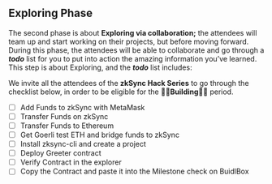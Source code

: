 ## Exploring Phase

The second phase is about **Exploring via collaboration;** the attendees will team up and start working on their projects, but before moving forward. During this phase, the attendees will be able to collaborate and go through a ***todo*** list for you to put into action the amazing information you’ve learned. This step is about Exploring, and the ***todo*** list includes:

We invite all the attendees of the **zkSync Hack Series** to go through the checklist below, in order to be eligible for the 🧑‍🚀**Building**🧑‍🚀 period.

- [ ]  Add Funds to zkSync with MetaMask
- [ ]  Transfer Funds on zkSync
- [ ]  Transfer Funds to Ethereum
- [ ]  Get Goerli test ETH and bridge funds to zkSync
- [ ]  Install zksync-cli and create a project
- [ ]  Deploy Greeter contract
- [ ]  Verify Contract in the explorer
- [ ]  Copy the Contract and paste it into the Milestone check on BuidlBox
